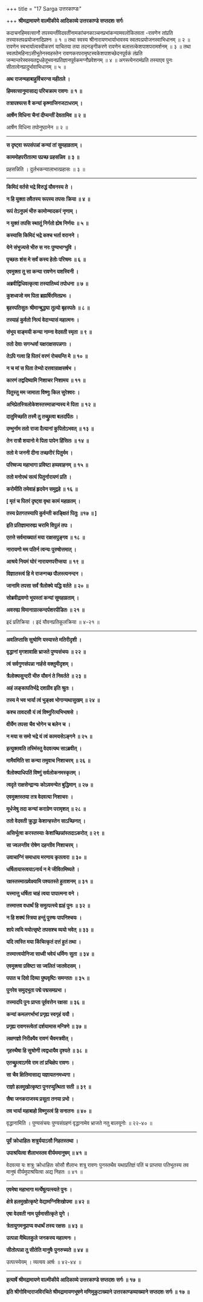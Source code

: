 +++
title = "17 Sarga उत्तरकाण्डः"

+++
**श्रीमद्रामायणे वाल्मीकीये आदिकाव्ये उत्तरकाण्डे सप्तदशः सर्गः**

कदाचनहिमवत्सानौ तपस्यन्तींवेदवतींनामकांचनकाञ्चनप्रभांकन्यामवलोकितवता -रावणेन तांप्रति तस्यास्तपःप्रयोजनादिप्रश्नः ॥ १ ॥ तथा स्वस्य श्रीनारायणभार्याभावस्य स्वतपःप्रयोजनस्वाभिधानम् ॥ २ ॥ रावणेन स्वभार्यात्वस्वीकरणं याचितया तया तदनङ्गीकरणे रावणेन बलात्तत्केशपाशपरामर्शनम् ॥ ३ ॥ तथा स्वतपोमहिनाऽसीभूतेनस्वहस्तेन रावणकरपरामृष्टस्वकेशपाशच्छेदनपूर्वकं तंप्रति जन्मान्तरेस्वस्यतद्वधहेतूभवनप्रतिज्ञानपूर्वकमग्नौप्रवेशनम् ॥ ४ ॥ अगस्त्येनरामंप्रति तस्याएव पुनः सीतात्वेनप्रादुर्भावाभिधानम् ॥ ५ ॥

**अथ राजन्महाबाहुर्विचरन्स महीतले ।**

**हिमवत्सानुमासाद्य परिचक्राम रावणः ॥ १ ॥**

**तत्रापश्यत्स वै कन्यां कृष्णाजिनजटाधराम् ।**

**आर्षेण विधिना चैनां दीप्यन्तीं देवतामिव ॥ २ ॥**

आर्षेण विधिना तपोनुष्ठानेन ॥ २ ॥

****

**स दृष्ट्वा रूपसंपन्नां कन्यां तां सुमहाव्रताम् ।**

**काममोहपरीतात्मा पप्रच्छ प्रहसन्निव ॥ ३ ॥**

प्रहसन्निति । दुर्लभकन्यालाभात्प्रहासः ॥ ३ ॥

****

**किमिदं वर्तसे भद्रे विरुद्धं यौवनस्य ते ।**

**न हि युक्ता तवैतस्य रूपस्य तपसः क्रिया ॥ ४ ॥**

**रूपं तेऽनुपमं भीरु कामोन्मादकरं नृणाम् ।**

**न युक्तं तपसि स्थातुं निर्गतो ह्येष निर्णयः ॥ ५ ॥**

**कस्यासि किमिदं भद्रे कश्च भर्ता वरानने ।**

**येने संभुज्यसे भीरु स नरः पुण्यभाग्भुवि ।**

**पृच्छतः शंस मे सर्वं कस्य हेतोः परिश्रमः ॥ ६ ॥**

**एवमुक्ता तु सा कन्या रावणेन यशस्विनी ।**

**अब्रवीद्विधिवत्कृत्वा तस्यातिथ्यं तपोधना ॥ ७ ॥**

**कुशध्वजो मम पिता ब्रह्मर्षिरमितप्रभः ।**

**बृहस्पतिसुतः श्रीमान्बुद्ध्या तुल्यो बृहस्पतेः ॥ ८ ॥**

**तस्याहं कुर्वतो नित्यं वेदाभ्यासं महात्मनः ।**

**संभूय वाङ्मयी कन्या नाम्ना वेदवती स्मृता ॥ ९ ॥**

**ततो देवाः सगन्धर्वा यक्षराक्षसपन्नगाः ।**

**तेऽपि गत्वा हि पितरं वरणं रोचयन्ति मे ॥ १० ॥**

**न च मां स पिता तेभ्यो दत्तवान्राक्षसर्षभ ।**

**कारणं तद्वदिष्यामि निशाचर निशामय ॥ ११ ॥**

**पितुस्तु मम जामाता विष्णुः किल सुरेश्वरः ।**

**अभिप्रेतस्त्रिलोकेशस्तस्मान्नान्यस्य मे पिता ॥ १२ ॥**

**दातुमिच्छति तस्मै तु तच्छ्रुत्वा बलदर्पितः ।**

**दम्भुर्नाम ततो राजा दैत्यानां कुपितोऽभवत् ॥ १३ ॥**

**तेन रात्रौ शयानो मे पिता पापेन हिंसितः ॥ १४ ॥**

**ततो मे जननी दीना तच्छरीरं पितुर्मम ।**

**परिष्वज्य महाभागा प्रविष्टा हव्यवाहनम् ॥ १५ ॥**

**ततो मनोरथं सत्यं पितुर्नारायणं प्रति ।**

**करोमीति तमेवाहं हृदयेन समुद्वहे ॥ १६ ॥**

**\[ मृतं च पितरं दृष्ट्वा वृथा कामं महाव्रतम् ।**

**तस्य प्रेतगतस्यापि कुर्वन्ती काङ्क्षितं पितुः ॥१७ ॥ \]**

**इति प्रतिज्ञामारुह्य चरामि विपुलं तपः ।**

**एतत्ते सर्वमाख्यातं मया राक्षसपुङ्गव ॥ १८ ॥**

**नारायणो मम पतिर्न त्वन्यः पुरुषोत्तमात् ।**

**आश्रये नियमं घोरं नारायणपरीप्सया ॥ १९ ॥**

**विज्ञातस्त्वं हि मे राजन्गच्छ पौलस्त्यनन्दन ।**

**जानामि तपसा सर्वं त्रैलोक्ये यद्धि वर्तते ॥ २० ॥**

**सोब्रवीद्रावणो भूयस्तां कन्यां सुमहाव्रताम् ।**

**अवरुह्य विमानाग्रात्कन्दर्पशरपीडितः ॥ २१ ॥**

इदं प्रतिक्रिया । इदं यौवनप्रतिकूलक्रिया ॥ ४-२१ ॥

****

**अवलिप्तासि सुश्रोणि यस्यास्ते मतिरीदृशी ।**

**वृद्धानां मृगशावाक्षि भ्राजते पुण्यसंचयः ॥ २२ ॥**

**त्वं सर्वगुणसंपन्ना नार्हसे वक्तुमीदृशम् ।**

**त्रैलोक्यसुन्दरी भीरु यौवनं ते निवर्तते ॥ २३ ॥**

**अहं लङ्कापतिर्भद्रे दशग्रीव इति श्रुतः ।**

**तस्य मे भव भार्या त्वं भुङ्क्ष्व भोगान्यथासुखम् ॥ २४ ॥**

**कश्च तावदसौ यं त्वं विष्णुरित्यभिभाषसे ।**

**वीर्येण तपसा चैव भोगेन च बलेन च ।**

**न मया स समो भद्रे यं त्वं कामयसेऽङ्गने ॥ २५ ॥**

**इत्युक्तवति तस्मिंस्तु वेदवत्यथ साऽब्रवीत् ।**

**मामैवमिति सा कन्या तमुवाच निशाचरम् ॥ २६ ॥**

**त्रैलोक्याधिपतिं विष्णुं सर्वलोकनमस्कृतम् ।**

**त्वदृते राक्षसेन्द्रान्यः कोऽवमन्येत बुद्धिमान् ॥ २७ ॥**

**एवमुक्तस्तया तत्र वेदवत्या निशाचरः ।**

**मूर्धजेषु तदा कन्यां कराग्रेण परामृशत् ॥ २८ ॥**

**ततो वेदवती क्रुद्धा केशान्हस्तेन साऽच्छिनत् ।**

**असिर्भूत्वा करस्तस्याः केशांच्छिन्नांस्तदाऽकरोत् ॥ २९ ॥**

**सा ज्वलन्तीव रोषेण दहन्तीव निशाचरम् ।**

**उवाचाग्निं समाधाय मरणाय कृतत्वरा ॥ ३० ॥**

**धर्षितायास्त्वयाऽनार्य न मे जीवितमिष्यते ।**

**रक्षस्तस्मात्प्रवेक्ष्यामि पश्यतस्ते हुताशनम् ॥ ३१ ॥**

**यस्मात्तु धर्षिता चाहं त्वया पापात्मना वने ।**

**तस्मात्तव वधार्थं हि समुत्पत्स्ये ह्यहं पुनः ॥ ३२ ॥**

**न हि शक्यं स्त्रिया हन्तुं पुरुषः पापनिश्चयः ।**

**शापे त्वयि मयोत्सृष्टे तपसश्च व्ययो भवेत् ॥ ३३ ॥**

**यदि त्वस्ति मया किंचित्कृतं दत्तं हुतं तथा ।**

**तस्मात्त्वयोनिजा साध्वी भवेयं धर्मिणः सुता ॥ ३४ ॥**

**एवमुक्त्वा प्रविष्टा सा ज्वलितं जातवेदसम् ।**

**पपात च दिवो दिव्या पुष्पवृष्टिः समन्ततः ॥ ३५ ॥**

**पुनरेव समुद्भूता पद्मे पद्मसमप्रभा ।**

**तस्मादपि पुनः प्राप्ता पूर्ववत्तेन रक्षसा ॥ ३६ ॥**

**कन्यां कमलगर्भाभां प्रगृह्य स्वगृहं ययौ ।**

**प्रगृह्य रावणस्त्वेतां दर्शयामास मन्त्रिणे ॥ ३७ ॥**

**लक्षणज्ञो निरीक्ष्यैव रावणं चैवमत्रवीत् ।**

**गृहस्थैषा हि सुश्रोणी त्वद्वधायैव दृश्यते ॥ ३८ ॥**

**एतच्छ्रुत्वाऽर्णवे राम तां प्रचिक्षेप रावणः ।**

**सा चैव क्षितिमासाद्य यज्ञायतनमध्यगा ।**

**राज्ञो हलमुखोत्कृष्टा पुनरप्युत्थिता सती ॥ ३९ ॥**

**सैषा जनकराजस्य प्रसूता तनया प्रभो ।**

**तव भार्या महाबाहो विष्णुस्त्वं हि सनातनः ॥ ४० ॥**

वृद्धानामिति । पुण्यसंचयः पुण्यसंग्रहणं वृद्धानामेव भ्राजते नतु बालयूनोः ॥ २२-४० ॥

****

**पूर्वं क्रोधाहितः शत्रुर्ययाऽसौ निहतस्तथा ।**

**उपाश्रयित्वा शैलाभस्तव वीर्यममानुषम् ॥ ४१ ॥**

वेदवत्या यः शत्रुः क्रोधाहितः सोसौ शैलाभः शत्रू रावणः पुनस्तथैव यथाप्रतिज्ञं पतिं च प्राप्तया पतिभूतस्य तव मानुषं वीर्यमुपाश्रयित्वा अद्य निहतः ॥ ४१ ॥

****

**एवमेषा महाभागा मर्त्येषूत्पत्स्यते पुनः ।**

**क्षेत्रे हलमुखोत्कृष्टे वेद्यामग्निशिखोपमा ॥ ४२ ॥**

**एषा वेदवती नाम पूर्वमासीत्कृते युगे ।**

**त्रेतायुगमनुप्राप्य वधार्थं तस्य रक्षसः ॥ ४३ ॥**

**उत्पन्ना मैथिलकुले जनकस्य महात्मनः ।**

**सीतोत्पन्ना तु सीतेति मानुषैः पुनरुच्यते ॥ ४४ ॥**

उत्पत्स्येयम् । व्यत्यय आर्षः ॥ ४२-४४ ॥

****

**इत्यार्षे श्रीमद्रामायणे वाल्मीकीये आदिकाव्ये उत्तरकाण्डे सप्तदशः सर्गः ॥ १७ ॥**

**इति श्रीगोविन्दराजविरचिते श्रीमद्रामायणभूषणे मणिमुकुटाख्याने उत्तरकाण्डव्याख्याने सप्तदशः सर्गः ॥ १७ ॥**
